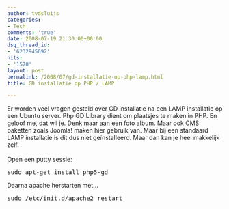 ```yaml
---
author: tvdsluijs
categories:
- Tech
comments: 'true'
date: 2008-07-19 21:30:00+00:00
dsq_thread_id:
- '6232945692'
hits:
- '1570'
layout: post
permalink: /2008/07/gd-installatie-op-php-lamp.html
title: GD installatie op PHP / LAMP

---
```

Er worden veel vragen gesteld over GD installatie na een LAMP installatie op een Ubuntu server. Php GD Library dient om plaatsjes te maken in PHP. En geloof me, dat wil je. Denk maar aan een foto album. Maar ook CMS paketten zoals Joomla! maken hier gebruik van. Maar bij een standaard LAMP installatie is dit dus niet geïnstalleerd. Maar dan kan je heel makkelijk zelf.   
<a name="more"></a>  
Open een putty sessie: 

<pre>sudo apt-get install php5-gd</pre>

Daarna apache herstarten met&#8230; 

<pre>sudo /etc/init.d/apache2 restart</pre>